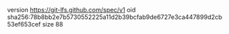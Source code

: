 version https://git-lfs.github.com/spec/v1
oid sha256:78b8bb2e7b5730552225a11d2b39bcfab9de6727e3ca447899d2cb53ef653cef
size 88
